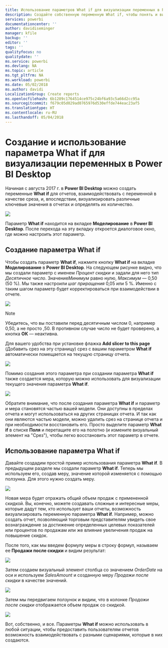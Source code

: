 ```yaml
---
title: Использование параметров What if для визуализации переменных в Power BI Desktop
description: Создайте собственную переменную What if, чтобы понять и визуализировать переменные в отчетах Power BI
services: powerbi
documentationcenter: ''
author: davidiseminger
manager: kfile
backup: ''
editor: ''
tags: ''
qualityfocus: no
qualitydate: ''
ms.service: powerbi
ms.devlang: NA
ms.topic: article
ms.tgt_pltfrm: NA
ms.workload: powerbi
ms.date: 05/02/2018
ms.author: davidi
LocalizationGroup: Create reports
ms.openlocfilehash: 6b1289c1764514ce975c24bf6a93c5a66d2cc95a
ms.sourcegitcommit: f679c05d029ad0765976d530effde744eac23af5
ms.translationtype: HT
ms.contentlocale: ru-RU
ms.lasthandoff: 05/04/2018
---
```

# <a name="create-and-use-a-what-if-parameter-to-visualize-variables-in-power-bi-desktop"></a>Создание и использование параметра What if для визуализации переменных в Power BI Desktop
Начиная с августа 2017 г. в **Power BI Desktop** можно создать переменные **What if** для отчетов, взаимодействовать с переменной в качестве среза, и, впоследствии, визуализировать различные ключевые значения в отчетах и определять их количество.

![](media/desktop-what-if/what-if_01.png)

Параметр **What if** находится на вкладке **Моделирование** в **Power BI Desktop**. После перехода на эту вкладку откроется диалоговое окно, где можно настроить этот параметр.

## <a name="creating-a-what-if-parameter"></a>Создание параметра What if
Чтобы создать параметр **What if**, нажмите кнопку **What if** на вкладке **Моделирование** в **Power BI Desktop**. На следующем рисунке видно, что мы создали параметр с именем *Процент скидки* и задали для него тип *Десятичное число*. Значение*Минимум* равно нулю, *Максимум* — 0,50 (50 %). Мы также настроили *шаг приращения* 0,05 или 5 %. Именно с таким шагом параметр будет корректироваться при взаимодействии в отчете.

![](media/desktop-what-if/what-if_02.png)

> [!NOTE]
> Убедитесь, что вы поставили перед десятичным числом 0, например 0,50, а не просто ,50. В противном случае число не будет проверено, а кнопка **ОК** — неактивна.
> 
> 

Для вашего удобства при установке флажка **Add slicer to this page** (Добавить срез на эту страницу) срез с вашим параметром **What if** автоматически помещается на текущую страницу отчета.

![](media/desktop-what-if/what-if_03.png)

Помимо создания этого параметра при создании параметра **What if** также создается мера, которую можно использовать для визуализации текущего значения параметра **What if**.

![](media/desktop-what-if/what-if_04.png)

Обратите внимание, что после создания параметра **What if** и параметр и мера становятся частью вашей модели. Они доступны в пределах отчета и могут использоваться на других страницах отчета. И так как они являются частью модели, можно удалить срез на странице отчета и при необходимости восстановить его. Просто выделите параметр **What if** в списке **Поля** и перетащите его на полотно (и измените визуальный элемент на "Срез"), чтобы легко восстановить этот параметр в отчете.

## <a name="using-a-what-if-parameter"></a>Использование параметра What if
Давайте создадим простой пример использования параметра **What if**. В предыдущем разделе мы создали параметр **What if**. Теперь мы используем его, создав меру, значение которой изменяется с помощью ползунка. Для этого нужно создать меру.

![](media/desktop-what-if/what-if_05.png)

Новая мера будет отражать общий объем продаж с примененной скидкой. Вы, конечно, можете создавать сложные и интересные меры, которые дадут тем, кто использует ваши отчеты, возможность визуализировать переменную параметра **What if**. Например, можно создать отчет, позволяющий торговым представителям увидеть свое вознаграждение за достижение определенных целевых показателей или процентов по продажам или же влияние увеличения продаж на повышение скидок.

После того, как мы введем формулу меры в строку формул, называем ее **Продажи после скидки** и видим результат:

![](media/desktop-what-if/what-if_06.png)

Затем создаем визуальный элемент столбца со значением *OrderDate* на оси и используем *SalesAmount* и созданную меру *Продажи после скидки* в качестве значений.

![](media/desktop-what-if/what-if_07.png)

Затем мы передвигаем ползунок и видим, что в колонке *Продажи после скидки* отображается объем продаж со скидкой.

![](media/desktop-what-if/what-if_08.png)

Вот, собственно, и все. Параметры **What if** можно использовать в любой ситуации, чтобы предоставить пользователям отчетов возможность взаимодействовать с разными сценариями, которые в них создаются.

